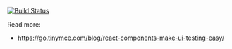 [![Build Status](https://travis-ci.org/stopsopa/research-karma.svg?branch=master)](https://travis-ci.org/stopsopa/research-karma)

Read more:
- https://go.tinymce.com/blog/react-components-make-ui-testing-easy/
